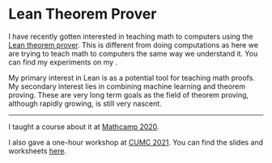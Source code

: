 # Lean Theorem Prover

I have recently gotten interested in teaching math to computers using the [Lean theorem prover]. This is different from doing computations as here we are trying to teach math to computers the same way we understand it. You can find my experiments on
my [<i id="git-repository-button" class="fa fa-github"></i>](https://github.com/apurvnakade?tab=repositories&q=lean).

My primary interest in Lean is as a potential tool for teaching math proofs. My secondary interest lies in combining machine learning and theorem proving. These are very long term goals as the field of theorem proving, although rapidly growing, is still very nascent.

---

I taught a course about it at [Mathcamp 2020]. 

I also gave a one-hour workshop at [CUMC 2021]. You can find the slides and worksheets [here](courses/2021_CUMC/index.html).


[lean theorem prover]: https://leanprover-community.github.io/
[mathcamp 2020]: mathcamp.html#lean-at-mc2020
[github]: https://github.com/apurvnakade?tab=repositories&q=lean
[CUMC 2021]: https://cumc.math.ca/2021/about